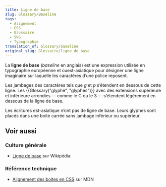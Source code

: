 ```yaml
---
title: Ligne de base
slug: Glossary/Baseline
tags:
  - Alignement
  - CSS
  - Glossaire
  - SVG
  - Typographie
translation_of: Glossary/baseline
original_slug: Glossaire/ligne_de_base
---
```


La **ligne de base** (<i lang="en">baseline</i> en anglais) est une expression utilisée en typographie européenne et ouest-asiatique pour désigner une ligne imaginaire sur laquelle les caractères d’une police reposent.

Les jambages des caractères tels que _g_ et _p_ s’étendent en dessous de cette ligne. Les {{Glossary("glyphe", "glyphes")}} avec des extensions supérieure et inférieure arrondies — comme le C ou le 3 — s’étendent légèrement en dessous de la ligne de base.

Les écritures est-asiatique n’ont pas de ligne de base. Leurs glyphes sont placés dans une boite carrée sans jambage inférieur ou supérieur.

## Voir aussi

### Culture générale

- [Ligne de base](<https://fr.wikipedia.org/wiki/Ligne_de_base_(typographie)>) sur Wikipédia

### Référence technique

- [Alignement des boites en CSS](/fr/docs/Web/CSS/CSS_Box_Alignment#Types_d'alignement) sur MDN
